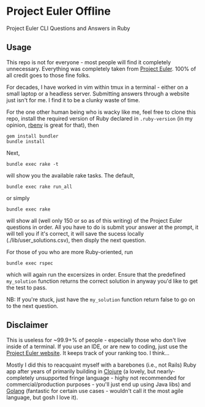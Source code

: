 # Project Euler Offline
Project Euler CLI Questions and Answers in Ruby

## Usage
This repo is not for everyone - most people will find it completely unnecessary.
Everything was completely taken from [Project Euler](https://projecteuler.net/).
100% of all credit goes to those fine folks.

For decades, I have worked in vim within tmux in a terminal - either on a small
laptop or a headless server. Submitting answers through a website just isn't
for me. I find it to be a clunky waste of time.

For the one other human being who is wacky like me, feel free to clone this
repo, install the required version of Ruby declared in `.ruby-version`
(in my opinion, [rbenv](https://github.com/rbenv/rbenv) is great for that), then

```
gem install bundler
bundle install
```
Next,
```
bundle exec rake -t
```
will show you the available rake tasks. The default,
```
bundle exec rake run_all
```
or simply
```
bundle exec rake
```
will show all (well only 150 or so as of this writing) of the Project Euler
questions in order. All you have to do is submit your answer at the prompt, it
will tell you if it's correct, it will save the sucess locally
(./lib/user_solutions.csv), then disply the next question.

For those of you who are more Ruby-oriented, run
```
bundle exec rspec
```
which will again run the excersizes in order.  Ensure that the predefined
`my_solution` function returns the correct solution in anyway you'd like to get
the test to pass.

NB: If you're stuck, just have the `my_solution` function return false to go on to the next
question.

## Disclaimer
This is useless for ~99.9+% of people - especially those who don't live inside
of a terminal. If you use an IDE, or are new to coding, just use the
[Project Euler website](https://projecteuler.net/). It keeps track of your
ranking too. I think...

Mostly I did this to reacquaint myself with a barebones (i.e., not Rails) Ruby
app after years of primarily building in [Clojure](https://clojure.org/)
(a lovely, but nearly-completely unsupported fringe language - highy not
recommended for commercial/production purposes - you'll just end up using Java
libs) and [Golang](https://go.dev/) (fantastic for certain use cases -  wouldn't
call it the most agile language, but gosh I love it).
